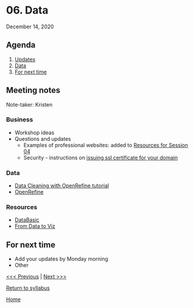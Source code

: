 # 06. Data
December 14, 2020

## Agenda
1. [Updates](#meeting-notes)
2. [Data](Data)
3. [For next time](#for-next-time)

## Meeting notes
Note-taker: Kristen

### Business
- Workshop ideas
- Questions and updates
  - Examples of professional websites: added to [Resources for Session 04](/04-web.md#resources)
  - Security - instructions on [issuing ssl certificate for your domain](https://community.reclaimhosting.com/t/installing-free-ssl-certificates/325)

### Data
- [Data Cleaning with OpenRefine tutorial](https://github.com/tri-cods/tidy-data)
- [OpenRefine](https://openrefine.org/)

### Resources
- [DataBasic](https://databasic.io/en/)
- [From Data to Viz](https://www.data-to-viz.com/)

## For next time
- Add your updates by Monday morning
- Other

[<<< Previous](/05-web-publish.md) | [Next >>>]()

[Return to syllabus](../syllabus.md)

[Home](../README.md)
